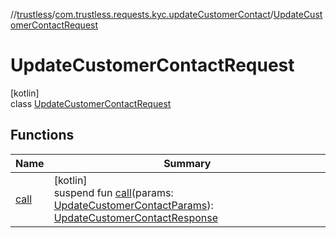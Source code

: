 //[trustless](../../../index.md)/[com.trustless.requests.kyc.updateCustomerContact](../index.md)/[UpdateCustomerContactRequest](index.md)

# UpdateCustomerContactRequest

[kotlin]\
class [UpdateCustomerContactRequest](index.md)

## Functions

| Name | Summary |
|---|---|
| [call](call.md) | [kotlin]<br>suspend fun [call](call.md)(params: [UpdateCustomerContactParams](../-update-customer-contact-params/index.md)): [UpdateCustomerContactResponse](../-update-customer-contact-response/index.md) |
